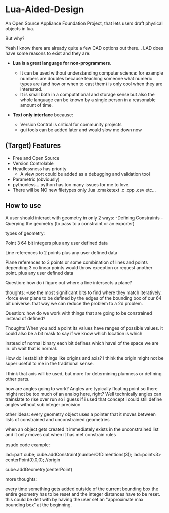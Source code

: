 # Lua-Aided-Design
An Open Source Appliance Foundation Project, that lets users draft physical objects in lua.

But why?

Yeah I know there are already quite a few CAD options out there... LAD does have some reasons to exist and they are:

- **Lua is a great language for non-programmers**.
  - It can be used without understanding computer science: for example numbers are doubles because teaching someone what numeric types are (and how or when to cast them) is only cool when they are interested.
  - It is small both in a computational and storage sense but also the whole language can be known by a single person in a reasonable amount of time.

- **Text only interface** because:
  - Version Control is critical for community projects
  - gui tools can be added later and would slow me down now

## (Target) Features
  - Free and Open Source 
  - Version Controlable
  - Headlessness has priority
    - A view port could be added as a debugging and validation tool
  - Parametric (obviously)
  - pythonless... python has too many issues for me to love.
  - There will be NO new filetypes only .lua .cmaketext .c .cpp .csv etc...


## How to use

A user should interact with geometry in only 2 ways:
  -Defining Constraints
  -Querying the geometry (to pass to a constraint or an exporter)



types of geometry:

Point
3 64 bit integers
plus any user defined data

Line
references to 2 points
plus any user defined data

Plane
references to 3 points
or some combination of lines and points depending
3 co linear points would throw exception or request another point.
plus any user defined data



Question:
how do i figure out where a line intersects a plane?

thoughts: 
-use the most significant bits to find where they match iteratively.
-force ever plane to be defined by the edges of the bounding box of our 64 bit universe. that way we can reduce the problem to a 2d problem.

Question: how do we work with things that are going to be constrained instead of defined?

Thoughts
When you add a point its values have ranges of possible values.
it could also be a bit mask to say if we know which location is which

instead of normal binary each bit defines which havel of the space we are in.  oh wait that is normal.



How do i establish things like origins and axis?
I think the origin might not be super useful to me in the traditional sense.

I think that axis will be used, but more for determining plumness or defining other parts.

how are angles going to work?  Angles are typically floating point so there might not be too much of an analog here, right?  Well technically angles can trainslate to rise over run so i guess if i used that concept i could still define angles without sub integer precision








other ideas:
every geometry object uses a pointer that it moves between lists of constrained and unconstrained geometries

when an object gets created it immediately exists in the unconstrained list and it only moves out when it has met constrain rules












psudo code example:

lad::part cube;
cube.addConstraint(numberOfDimentions(3));
lad::point<3> centerPoint(0,0,0); //origin

cube.addGeometry(centerPoint)


more thoughts:

every time something gets added outside of the current bounding box the entire geometry has to be reset and the integer distances have to be reset.
this could be delt with by having the user set an "approximate max bounding box" at the beginning.






